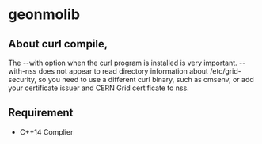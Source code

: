 # geonmolib
## About curl compile,
The --with option when the curl program is installed is very important. --with-nss does not appear to read directory information about
/etc/grid-security, so you need to use a different curl binary, such as cmsenv, or add your certificate issuer and CERN Grid certificate to nss.

## Requirement
* C++14 Complier
